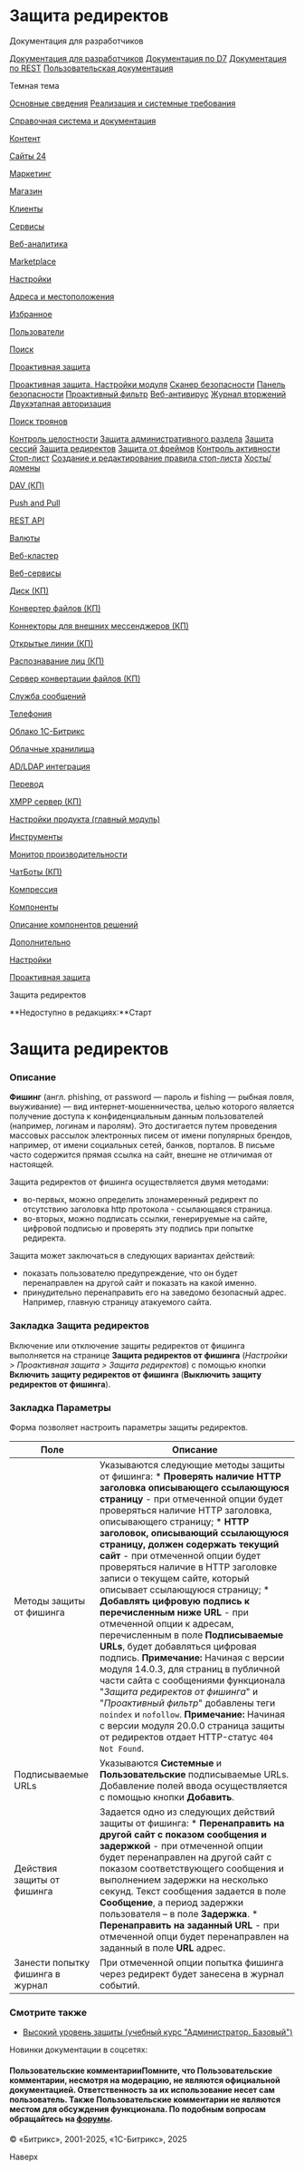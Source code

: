 # Защита редиректов

Документация для разработчиков

[Документация для разработчиков](https://dev.1c-bitrix.ru/api_help/)
[Документация по D7](https://dev.1c-bitrix.ru/api_d7/)
[Документация по REST](https://dev.1c-bitrix.ru/rest_help/)
[Пользовательская документация](https://dev.1c-bitrix.ru/user_help/)

Темная тема

[Основные сведения](/user_help/index.php)
[Реализация и системные требования](/user_help/reqintro.php)

[Справочная система и документация](/user_help/help/index.php)

[Контент](/user_help/content/index.php)

[Сайты 24](/user_help/sites24/index.php)

[Маркетинг](/user_help/marketing/index.php)

[Магазин](/user_help/store/index.php)

[Клиенты](/user_help/clients/index.php)

[Сервисы](/user_help/service/index.php)

[Веб-аналитика](/user_help/statistic/index.php)

[Marketplace](/user_help/marketplace/index.php)

[Настройки](/user_help/settings/index.php)

[Адреса и местоположения](/user_help/settings/location/index.php)

[Избранное](/user_help/settings/favorites/index.php)

[Пользователи](/user_help/settings/users/index.php)

[Поиск](/user_help/settings/search/index.php)

[Проактивная защита](/user_help/settings/security/index.php)

[Проактивная защита. Настройки модуля](/user_help/settings/security/settings.php)
[Сканер безопасности](/user_help/settings/security/security_scanner.php)
[Панель безопасности](/user_help/settings/security/security_panel.php)
[Проактивный фильтр](/user_help/settings/security/security_filter.php)
[Веб-антивирус](/user_help/settings/security/security_antivirus.php)
[Журнал вторжений](/user_help/settings/security/event_log.php)
[Двухэтапная авторизация](/user_help/settings/security/security_otp.php)

[Поиск троянов](/user_help/settings/security/xscan/index.php)

[Контроль целостности](/user_help/settings/security/security_file_verifier.php)
[Защита административного раздела](/user_help/settings/security/security_iprule_admin.php)
[Защита сессий](/user_help/settings/security/security_session.php)
[Защита редиректов](/user_help/settings/security/security_redirect.php)
[Защита от фреймов](/user_help/settings/security/security_frame.php)
[Контроль активности](/user_help/settings/security/security_stat_activity.php)
[Стоп-лист](/user_help/settings/security/security_iprule_list.php)
[Создание и редактирование правила стоп-листа](/user_help/settings/security/security_iprule_edit.php)
[Хосты/домены](/user_help/settings/security/security_hosts.php)

[DAV (КП)](/user_help/settings/dav/index.php)

[Push and Pull](/user_help/settings/pull/index.php)

[REST API](/user_help/settings/rest_api/index.php)

[Валюты](/user_help/settings/currency/index.php)

[Веб-кластер](/user_help/settings/cluster/index.php)

[Веб-сервисы](/user_help/settings/webservice/index.php)

[Диск (КП)](/user_help/settings/disk/index.php)

[Конвертер файлов (КП)](/user_help/settings/transformer/index.php)

[Коннекторы для внешних мессенджеров (КП)](/user_help/settings/imconnector/index.php)

[Открытые линии (КП)](/user_help/settings/imopenlines/index.php)

[Распознавание лиц (КП)](/user_help/settings/faceid/index.php)

[Сервер конвертации файлов (КП)](/user_help/settings/transformercontroller/index.php)

[Служба сообщений](/user_help/settings/message_service/index.php)

[Телефония](/user_help/settings/voximplant/index.php)

[Облако 1С-Битрикс](/user_help/settings/bitrixcloud/index.php)

[Облачные хранилища](/user_help/settings/clouds/index.php)

[AD/LDAP интеграция](/user_help/settings/ldap/index.php)

[Перевод](/user_help/settings/translate/index.php)

[XMPP сервер (КП)](/user_help/settings/xmpp/index.php)

[Настройки продукта (главный модуль)](/user_help/settings/settings/index.php)

[Инструменты](/user_help/settings/utilities/index.php)

[Монитор производительности](/user_help/settings/perfmon/index.php)

[ЧатБоты (КП)](/user_help/settings/imbot/index.php)

[Компрессия](/user_help/settings/compression/index.php)

[Компоненты](/user_help/components/index.php)

[Описание компонентов решений](/user_help/description_decisions/index.php)

[Дополнительно](/user_help/additional/index.php)

[Настройки](/user_help/settings/index.php)

[Проактивная защита](/user_help/settings/security/index.php)

Защита редиректов

**Недоступно в редакциях:**Старт

# Защита редиректов

### Описание

**Фишинг** (англ. phishing, от password — пароль и fishing — рыбная ловля, выуживание) — вид интернет-мошенничества, целью которого является получение доступа к конфиденциальным данным пользователей (например, логинам и паролям).
Это достигается путем проведения массовых рассылок электронных писем от имени популярных брендов, например, от имени социальных сетей, банков, порталов. В письме часто содержится прямая ссылка на сайт, внешне не отличимая от настоящей.

Защита редиректов от фишинга осуществляется двумя методами:

* во-первых, можно определить злонамеренный редирект по отсутствию заголовка http протокола - ссылающаяся страница.
* во-вторых, можно подписать ссылки, генерируемые на сайте, цифровой подписью и проверять эту подпись при попытке редиректа.

Защита может заключаться в следующих вариантах действий:

* показать пользователю предупреждение, что он будет перенаправлен на другой сайт и показать на какой именно.
* принудительно перенаправить его на заведомо безопасный адрес. Например, главную страницу атакуемого сайта.

### Закладка Защита редиректов

Включение или отключение защиты редиректов от фишинга выполняется на странице **Защита редиректов от фишинга** (*Настройки > Проактивная защита > Защита редиректов*) с помощью кнопки **Включить защиту редиректов от фишинга** (**Выключить защиту редиректов от фишинга**).

### Закладка Параметры

Форма позволяет настроить параметры защиты редиректов.

| Поле | Описание |
| --- | --- |
| Методы защиты от фишинга | Указываются следующие методы защиты от фишинга:  * **Проверять наличие HTTP заголовка описывающего ссылающуюся страницу** - при отмеченной опции будет проверяться наличие HTTP заголовка, описывающего страницу; * **HTTP заголовок, описывающий ссылающуюся страницу, должен содержать текущий сайт** - при отмеченной опции будет проверяться наличие в HTTP заголовке записи о текущем сайте, который описывает ссылающуюся страницу; * **Добавлять цифровую подпись к перечисленным ниже URL** - при отмеченной опции к адресам, перечисленным в поле **Подписываемые URLs**, будет добавляться цифровая подпись.   **Примечание:** Начиная с версии модуля 14.0.3, для страниц в публичной части сайта с сообщениями функционала "*Защита редиректов от фишинга*" и "*Проактивный фильтр*" добавлены теги `noindex` и `nofollow`.  **Примечание:** Начиная с версии модуля 20.0.0 cтраница защиты от редиректов отдает HTTP-статус `404 Not Found`. |
| Подписываемые URLs | Указываются **Системные** и **Пользовательские** подписываемые URLs. Добавление полей ввода осуществляется с помощью кнопки **Добавить**. |
| Действия защиты от фишинга | Задается одно из следующих действий защиты от фишинга:  * **Перенаправить на другой сайт с показом сообщения и задержкой** - при отмеченной опции будет перенаправлен на другой сайт с показом соответствующего сообщения и выполнением задержки на несколько секунд. Текст сообщения задается в поле **Сообщение**, а период задержки пользователя – в поле **Задержка**. * **Перенаправить на заданный URL** - при отмеченной опци будет перенаправлен на заданный в поле **URL** адрес. |
| Занести попытку фишинга в журнал | При отмеченной опции попытка фишинга через редирект будет занесена в журнал событий. |

### Смотрите также

* [Высокий уровень защиты (учебный курс "Администратор. Базовый")](https://dev.1c-bitrix.ru/learning/course/index.php?COURSE_ID=35&LESSON_ID=2673)

Новинки документации в соцсетях:

#### Пользовательские комментарииПомните, что Пользовательские комментарии, несмотря на модерацию, не являются официальной документацией. Ответственность за их использование несет сам пользователь. Также Пользовательские комментарии не являются местом для обсуждения функционала. По подобным вопросам обращайтесь на [форумы](http://dev.1c-bitrix.ru/community/forums/group1/).

© «Битрикс», 2001-2025, «1С-Битрикс», 2025

Наверх